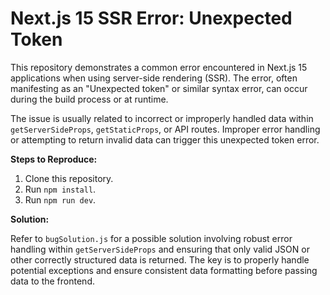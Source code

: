 # Next.js 15 SSR Error: Unexpected Token

This repository demonstrates a common error encountered in Next.js 15 applications when using server-side rendering (SSR).  The error, often manifesting as an "Unexpected token" or similar syntax error, can occur during the build process or at runtime.

The issue is usually related to incorrect or improperly handled data within `getServerSideProps`, `getStaticProps`, or API routes.  Improper error handling or attempting to return invalid data can trigger this unexpected token error.

**Steps to Reproduce:**

1. Clone this repository.
2. Run `npm install`.
3. Run `npm run dev`.

**Solution:**

Refer to `bugSolution.js` for a possible solution involving robust error handling within `getServerSideProps` and ensuring that only valid JSON or other correctly structured data is returned.  The key is to properly handle potential exceptions and ensure consistent data formatting before passing data to the frontend.